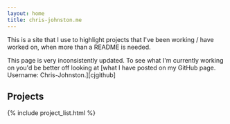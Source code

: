 ```yaml
---
layout: home
title: chris-johnston.me
---
```


This is a site that I use to highlight projects that I've been working / have
worked on, when more than a README is needed.

This page is very inconsistently updated. To see what I'm currently working on
you'd be better off looking at
[what I have posted on my GitHub page. Username: Chris-Johnston.][cjgithub]

## Projects

{% include project_list.html %}
